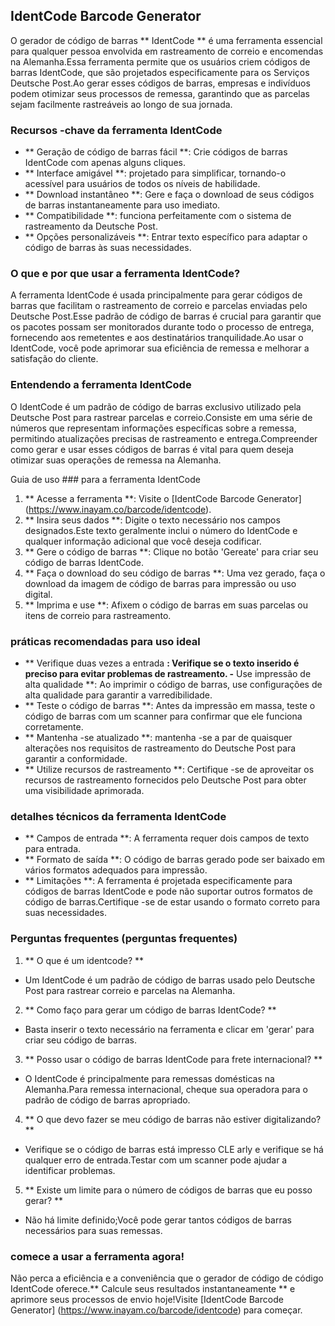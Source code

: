 ## IdentCode Barcode Generator

O gerador de código de barras ** IdentCode ** é uma ferramenta essencial para qualquer pessoa envolvida em rastreamento de correio e encomendas na Alemanha.Essa ferramenta permite que os usuários criem códigos de barras IdentCode, que são projetados especificamente para os Serviços Deutsche Post.Ao gerar esses códigos de barras, empresas e indivíduos podem otimizar seus processos de remessa, garantindo que as parcelas sejam facilmente rastreáveis ​​ao longo de sua jornada.

### Recursos -chave da ferramenta IdentCode

- ** Geração de código de barras fácil **: Crie códigos de barras IdentCode com apenas alguns cliques.
- ** Interface amigável **: projetado para simplificar, tornando-o acessível para usuários de todos os níveis de habilidade.
- ** Download instantâneo **: Gere e faça o download de seus códigos de barras instantaneamente para uso imediato.
- ** Compatibilidade **: funciona perfeitamente com o sistema de rastreamento da Deutsche Post.
- ** Opções personalizáveis ​​**: Entrar texto específico para adaptar o código de barras às suas necessidades.

### O que e por que usar a ferramenta IdentCode?

A ferramenta IdentCode é usada principalmente para gerar códigos de barras que facilitam o rastreamento de correio e parcelas enviadas pelo Deutsche Post.Esse padrão de código de barras é crucial para garantir que os pacotes possam ser monitorados durante todo o processo de entrega, fornecendo aos remetentes e aos destinatários tranquilidade.Ao usar o IdentCode, você pode aprimorar sua eficiência de remessa e melhorar a satisfação do cliente.

### Entendendo a ferramenta IdentCode

O IdentCode é um padrão de código de barras exclusivo utilizado pela Deutsche Post para rastrear parcelas e correio.Consiste em uma série de números que representam informações específicas sobre a remessa, permitindo atualizações precisas de rastreamento e entrega.Compreender como gerar e usar esses códigos de barras é vital para quem deseja otimizar suas operações de remessa na Alemanha.

Guia de uso ### para a ferramenta IdentCode

1. ** Acesse a ferramenta **: Visite o [IdentCode Barcode Generator] (https://www.inayam.co/barcode/identcode).
2. ** Insira seus dados **: Digite o texto necessário nos campos designados.Este texto geralmente inclui o número do IdentCode e qualquer informação adicional que você deseja codificar.
3. ** Gere o código de barras **: Clique no botão 'Gereate' para criar seu código de barras IdentCode.
4. ** Faça o download do seu código de barras **: Uma vez gerado, faça o download da imagem de código de barras para impressão ou uso digital.
5. ** Imprima e use **: Afixem o código de barras em suas parcelas ou itens de correio para rastreamento.

### práticas recomendadas para uso ideal

- ** Verifique duas vezes a entrada **: Verifique se o texto inserido é preciso para evitar problemas de rastreamento.
-** Use impressão de alta qualidade **: Ao imprimir o código de barras, use configurações de alta qualidade para garantir a varredibilidade.
- ** Teste o código de barras **: Antes da impressão em massa, teste o código de barras com um scanner para confirmar que ele funciona corretamente.
- ** Mantenha -se atualizado **: mantenha -se a par de quaisquer alterações nos requisitos de rastreamento do Deutsche Post para garantir a conformidade.
- ** Utilize recursos de rastreamento **: Certifique -se de aproveitar os recursos de rastreamento fornecidos pelo Deutsche Post para obter uma visibilidade aprimorada.

### detalhes técnicos da ferramenta IdentCode

- ** Campos de entrada **: A ferramenta requer dois campos de texto para entrada.
- ** Formato de saída **: O código de barras gerado pode ser baixado em vários formatos adequados para impressão.
- ** Limitações **: A ferramenta é projetada especificamente para códigos de barras IdentCode e pode não suportar outros formatos de código de barras.Certifique -se de estar usando o formato correto para suas necessidades.

### Perguntas frequentes (perguntas frequentes)

1. ** O que é um identcode? **
- Um IdentCode é um padrão de código de barras usado pelo Deutsche Post para rastrear correio e parcelas na Alemanha.

2. ** Como faço para gerar um código de barras IdentCode? **
- Basta inserir o texto necessário na ferramenta e clicar em 'gerar' para criar seu código de barras.

3. ** Posso usar o código de barras IdentCode para frete internacional? **
- O IdentCode é principalmente para remessas domésticas na Alemanha.Para remessa internacional, cheque sua operadora para o padrão de código de barras apropriado.

4. ** O que devo fazer se meu código de barras não estiver digitalizando? **
- Verifique se o código de barras está impresso CLE arly e verifique se há qualquer erro de entrada.Testar com um scanner pode ajudar a identificar problemas.

5. ** Existe um limite para o número de códigos de barras que eu posso gerar? **
- Não há limite definido;Você pode gerar tantos códigos de barras necessários para suas remessas.

### comece a usar a ferramenta agora!

Não perca a eficiência e a conveniência que o gerador de código de código IdentCode oferece.** Calcule seus resultados instantaneamente ** e aprimore seus processos de envio hoje!Visite [IdentCode Barcode Generator] (https://www.inayam.co/barcode/identcode) para começar.